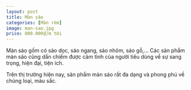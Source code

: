 ```yaml
---
layout: post
title: Màn sáo
categories: [Màn rèm]
image: man-sao.jpg
price: 800.000₫/m tới
---
```


Màn sáo gồm có sáo dọc, sáo ngang, sáo nhôm, sáo gỗ,… Các sản phẩm màn sáo cũng dần chiếm được cảm tình của người tiêu dùng về sự sang trọng, hiện đại, tiện ích.

Trên thị trường hiện nay, sản phẩm màn sáo rất đa dạng và phong phú về chủng loại, màu sắc.